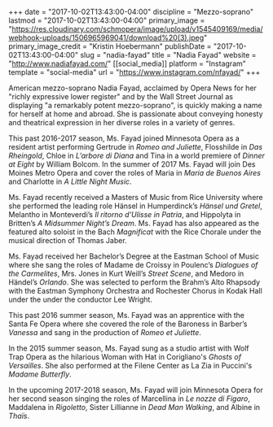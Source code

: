 +++
date = "2017-10-02T13:43:00-04:00"
discipline = "Mezzo-soprano"
lastmod = "2017-10-02T13:43:00-04:00"
primary_image = "https://res.cloudinary.com/schmopera/image/upload/v1545409169/media/webhook-uploads/1506965969041/download%20(3).jpeg"
primary_image_credit = "Kristin Hoebermann"
publishDate = "2017-10-02T13:43:00-04:00"
slug = "nadia-fayad"
title = "Nadia Fayad"
website = "http://www.nadiafayad.com/"
[[social_media]]
platform = "Instagram"
template = "social-media"
url = "https://www.instagram.com/nfayad/"
+++

American mezzo-soprano Nadia Fayad, acclaimed by Opera News  for her "richly expressive lower register" and by the Wall Street Journal as displaying "a remarkably potent mezzo-soprano", is quickly making a name for herself at home and abroad. She is passionate about conveying honesty and theatrical expression in her diverse roles in a variety of genres.

This past 2016-2017 season, Ms. Fayad joined Minnesota Opera as a resident artist performing Gertrude in *Romeo and Juliette*, Flosshilde in *Das Rheingold*, Chloe in *L’arbore di Diana* and Tina in a world premiere of *Dinner at Eight* by William Bolcom. In the summer of 2017 Ms. Fayad will join Des Moines Metro Opera and cover the roles of Maria in *Maria de Buenos Aires* and Charlotte in *A Little Night Music*. 

Ms. Fayad recently received a Masters of Music from Rice University where she performed the leading role Hänsel in Humperdinck’s *Hänsel und Gretel*, Melantho in Monteverdi’s *Il ritorno d’Ulisse in Patria*, and Hippolyta in Britten’s *A Midsummer Night’s Dream*. Ms. Fayad has also appeared as the featured alto soloist in the Bach *Magnificat* with the Rice Chorale under the musical direction of Thomas Jaber.

Ms. Fayad received her Bachelor’s Degree at the Eastman School of Music where she sang the roles of Madame de Croissy in Poulenc’s *Dialogues of the Carmelites*, Mrs. Jones in Kurt Weill’s *Street Scene*, and Medoro in Händel’s *Orlando*. She was selected to perform the Brahm’s Alto Rhapsody with the Eastman Symphony Orchestra and Rochester Chorus in Kodak Hall under the under the conductor Lee Wright.

This past 2016 summer season, Ms. Fayad was an apprentice with the Santa Fe Opera where she covered the role of the Baroness in Barber’s *Vanessa* and sang in the production of *Romeo et Juliette*.

In the 2015 summer season, Ms. Fayad sung as a studio artist with Wolf Trap Opera as the hilarious Woman with Hat in Corigliano's *Ghosts of Versailles*. She also performed at the Filene Center as La Zia in Puccini's *Madame Butterfly*.

In the upcoming 2017-2018 season, Ms. Fayad will join Minnesota Opera for her second season singing the roles of Marcellina in *Le nozze di Figaro*, Maddalena in *Rigoletto*, Sister Lillianne in *Dead Man Walking*, and Albine in *Thaïs*. 
